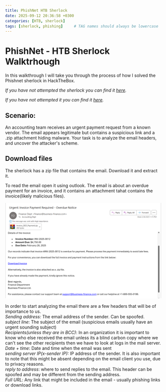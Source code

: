 ```yaml
---
title: PhishNet HTB Sherlock
date: 2025-09-12 20:36:58 +0300
categories: [HTB, sherlock]
tags: [sherlock, phishing]     # TAG names should always be lowercase
---
```


# PhishNet - HTB Sherlock Walktrhough
In this walkthrough I will take you through the process of how I solved the Phishnet sherlock in HackTheBox.  

*If you have not attempted the sherlock you can find it [here](https://app.hackthebox.com/sherlocks/PhishNet).*

*If you have not attempted it you can find it [here](https://app.hackthebox.com/sherlocks/PhishNet).*

## Scenario:
An accounting team receives an urgent payment request from a known vendor. The email appears legitimate but contains a suspicious link and a .zip attachment hiding malware. Your task is to analyze the email headers, and uncover the attacker's scheme.

## Download files
The sherlock has a zip file that contains the email. Download it and extract it.

To read the email open it using outlook. The email is about an overdue payment for an invoice, and it contains an attachment tahat contains the invoice(likely malicious files). 


![Phishing-email-2.png](/assets/phishing-email.png)

In order to start analyzing the email there are a few headers that will be of importance to us.  
*Sending address:* The email address of the sender. Can be spoofed.  
*subject line*: The subject of the email (suspicious emails usually have an urgent sounding subject)  
*Recipients(unless they are in BCC)*: In an organization it is important to know who else received the email unless its a blind carbon copy where we can't see the other recipients then we have to look at logs in the mail server.  
*Date + time*: Date and time when the email was sent  
*sending server IP(x-sender IP):* IP address of the sender. It is also important to note that this might be absent depending on the email client you use, due to privacy reasons.  
*reply to address*: where to send replies to the email. This header can be spoofed and may be different from the sending address.  
*Full URL*: Any link that might be included in the email - usually phishing links or download links.  